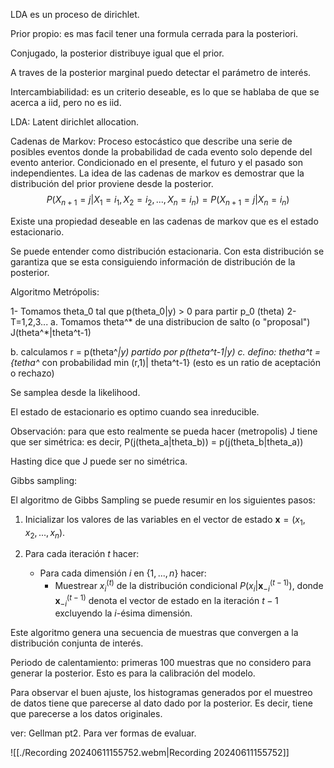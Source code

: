 LDA es un proceso de dirichlet.

Prior propio: es mas facil tener una formula cerrada para la posteriori. 

Conjugado, la posterior distribuye igual que el prior.

A traves de la posterior marginal puedo detectar el parámetro de interés.

Intercambiabilidad: es un criterio deseable, es lo que se hablaba de que se acerca  a iid, pero no es iid.

LDA: Latent dirichlet allocation.

Cadenas de Markov: Proceso estocástico que describe una serie de posibles eventos donde la probabilidad de cada evento solo depende del evento anterior. Condicionado en el presente, el futuro y el pasado son independientes. La idea de las cadenas de markov es demostrar que la distribución del prior proviene desde la posterior.
$$
P(X_{n+1} = j | X_1 = i_1, X_2 = i_2, ..., X_n = i_n) = P(X_{n+1} = j | X_n = i_n)
$$

Existe una propiedad deseable en las cadenas de markov que es el estado estacionario.

Se puede entender como distribución estacionaria.
Con esta distribución se garantiza que se esta consiguiendo información de distribución de la posterior.

Algoritmo Metrópolis:

1- Tomamos theta_0 tal que p(theta_0|y) > 0 para partir p_0 (theta)
2- T=1,2,3...
a. Tomamos theta^* de una distribucion de salto (o "proposal") J(theta^*|theta^t-1)

b. calculamos r = p(theta^*|y) partido por p(theta^t-1|y)
c. defino: thetha^t ={tetha^* con probabilidad min (r,1)| theta^t-1} (esto es un ratio de aceptación o rechazo)

Se samplea desde la likelihood.

El estado de estacionario es optimo cuando sea inreducible.

Observación: para que esto realmente se pueda hacer (metropolis) J tiene que ser simétrica: es decir, P(j(theta_a|theta_b)) = p(j(theta_b|theta_a))

Hasting dice que J puede ser no simétrica.

Gibbs sampling:

El algoritmo de Gibbs Sampling se puede resumir en los siguientes pasos:

1. Inicializar los valores de las variables en el vector de estado $\mathbf{x} = (x_1, x_2, ..., x_n)$.

2. Para cada iteración $t$ hacer:
   - Para cada dimensión $i$ en $\{1, ..., n\}$ hacer:
     - Muestrear $x_i^{(t)}$ de la distribución condicional $P(x_i | \mathbf{x}_{-i}^{(t-1)})$, donde $\mathbf{x}_{-i}^{(t-1)}$ denota el vector de estado en la iteración $t-1$ excluyendo la $i$-ésima dimensión.

Este algoritmo genera una secuencia de muestras que convergen a la distribución conjunta de interés.

Periodo de calentamiento: primeras 100 muestras que no considero para generar la posterior. Esto es para la calibración del modelo.

Para observar el buen ajuste, los histogramas generados por el muestreo de datos tiene que parecerse al dato dado por la posterior. Es decir, tiene que parecerse a los datos originales.

ver: Gellman pt2. Para ver formas de evaluar.


![[./Recording 20240611155752.webm|Recording 20240611155752]]




